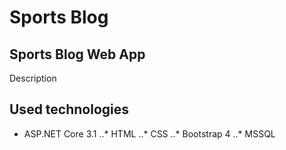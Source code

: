 # Sports Blog

## Sports Blog Web App

Description

## Used technologies

* ASP.NET Core 3.1
..* HTML
..* CSS
..* Bootstrap 4
..* MSSQL

